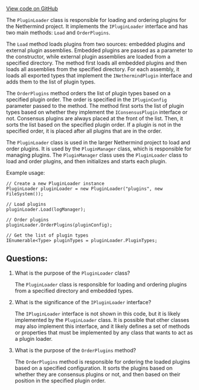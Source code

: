 [View code on GitHub](https://github.com/NethermindEth/nethermind/src/Nethermind/Nethermind.Api/Extensions/PluginLoader.cs)

The `PluginLoader` class is responsible for loading and ordering plugins for the Nethermind project. It implements the `IPluginLoader` interface and has two main methods: `Load` and `OrderPlugins`. 

The `Load` method loads plugins from two sources: embedded plugins and external plugin assemblies. Embedded plugins are passed as a parameter to the constructor, while external plugin assemblies are loaded from a specified directory. The method first loads all embedded plugins and then loads all assemblies from the specified directory. For each assembly, it loads all exported types that implement the `INethermindPlugin` interface and adds them to the list of plugin types. 

The `OrderPlugins` method orders the list of plugin types based on a specified plugin order. The order is specified in the `IPluginConfig` parameter passed to the method. The method first sorts the list of plugin types based on whether they implement the `IConsensusPlugin` interface or not. Consensus plugins are always placed at the front of the list. Then, it sorts the list based on the specified plugin order. If a plugin is not in the specified order, it is placed after all plugins that are in the order. 

The `PluginLoader` class is used in the larger Nethermind project to load and order plugins. It is used by the `PluginManager` class, which is responsible for managing plugins. The `PluginManager` class uses the `PluginLoader` class to load and order plugins, and then initializes and starts each plugin. 

Example usage:
```
// Create a new PluginLoader instance
PluginLoader pluginLoader = new PluginLoader("plugins", new FileSystem());

// Load plugins
pluginLoader.Load(logManager);

// Order plugins
pluginLoader.OrderPlugins(pluginConfig);

// Get the list of plugin types
IEnumerable<Type> pluginTypes = pluginLoader.PluginTypes;
```
## Questions: 
 1. What is the purpose of the `PluginLoader` class?
    
    The `PluginLoader` class is responsible for loading and ordering plugins from a specified directory and embedded types.

2. What is the significance of the `IPluginLoader` interface?
    
    The `IPluginLoader` interface is not shown in this code, but it is likely implemented by the `PluginLoader` class. It is possible that other classes may also implement this interface, and it likely defines a set of methods or properties that must be implemented by any class that wants to act as a plugin loader.

3. What is the purpose of the `OrderPlugins` method?
    
    The `OrderPlugins` method is responsible for ordering the loaded plugins based on a specified configuration. It sorts the plugins based on whether they are consensus plugins or not, and then based on their position in the specified plugin order.
